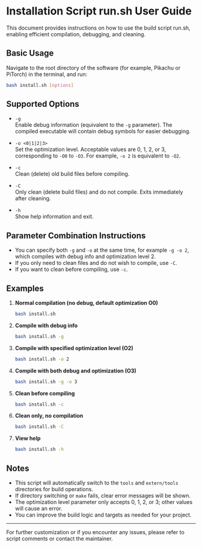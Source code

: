 # Installation Script run.sh User Guide

This document provides instructions on how to use the build script run.sh, enabling efficient compilation, debugging, and cleaning.

## Basic Usage

Navigate to the root directory of the software (for example, Pikachu or PiTorch) in the terminal, and run:

```bash
bash install.sh [options]
```

## Supported Options

- `-g`  
  Enable debug information (equivalent to the `-g` parameter). The compiled executable will contain debug symbols for easier debugging.

- `-o <0|1|2|3>`  
  Set the optimization level. Acceptable values are 0, 1, 2, or 3, corresponding to `-O0` to `-O3`. For example, `-o 2` is equivalent to `-O2`.

- `-c`  
  Clean (delete) old build files before compiling.

- `-C`  
  Only clean (delete build files) and do not compile. Exits immediately after cleaning.

- `-h`  
  Show help information and exit.

## Parameter Combination Instructions

- You can specify both `-g` and `-o` at the same time, for example `-g -o 2`, which compiles with debug info and optimization level 2.
- If you only need to clean files and do not wish to compile, use `-C`.
- If you want to clean before compiling, use `-c`.

## Examples

1. **Normal compilation (no debug, default optimization O0)**  
   ```bash
   bash install.sh
   ```

2. **Compile with debug info**  
   ```bash
   bash install.sh -g
   ```

3. **Compile with specified optimization level (O2)**  
   ```bash
   bash install.sh -o 2
   ```

4. **Compile with both debug and optimization (O3)**  
   ```bash
   bash install.sh -g -o 3
   ```

5. **Clean before compiling**  
   ```bash
   bash install.sh -c
   ```

6. **Clean only, no compilation**  
   ```bash
   bash install.sh -C
   ```

7. **View help**  
   ```bash
   bash install.sh -h
   ```

## Notes

- This script will automatically switch to the `tools` and `extern/tools` directories for build operations.
- If directory switching or `make` fails, clear error messages will be shown.
- The optimization level parameter only accepts 0, 1, 2, or 3; other values will cause an error.
- You can improve the build logic and targets as needed for your project.

---

For further customization or if you encounter any issues, please refer to script comments or contact the maintainer.